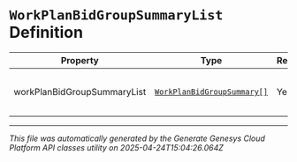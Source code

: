 # `WorkPlanBidGroupSummaryList` Definition

| Property | Type | Required | Description |
|----------|------|----------|-------------|
| workPlanBidGroupSummaryList | [`WorkPlanBidGroupSummary[]`](workplanbidgroupsummary-definition.md) | Yes | List of work plan bid group summary |

---

*This file was automatically generated by the Generate Genesys Cloud Platform API classes utility on 2025-04-24T15:04:26.064Z*